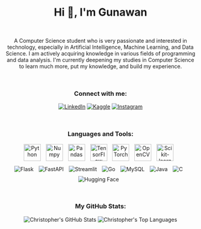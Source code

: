 <div align="center">

# Hi 👋, I'm Gunawan

<br>

A Computer Science student who is very passionate and interested in technology, especially in Artificial Intelligence, Machine Learning, and Data Science. I am actively acquiring knowledge in various fields of programming and data analysis. I'm currently deepening my studies in Computer Science to learn much more, put my knowledge, and build my experience.

<br>

### Connect with me:

<p align="center">
  <a href="https://linkedin.com/in/gunawanrizky" target="_blank"><img src="https://img.shields.io/badge/LinkedIn-0077B5?style=for-the-badge&logo=linkedin&logoColor=white" alt="LinkedIn"/></a>
  <a href="https://www.kaggle.com/christgerald" target="_blank"><img src="https://img.shields.io/badge/Kaggle-20BEFF?style=for-the-badge&logo=kaggle&logoColor=white" alt="Kaggle"/></a>
  <a href="https://www.instagram.com/christgerald._/" target="_blank"><img src="https://img.shields.io/badge/Instagram-E4405F?style=for-the-badge&logo=instagram&logoColor=white" alt="Instagram"/></a>
</p>

<br>

### Languages and Tools:

<p align="center">
  <img src="https://cdn.jsdelivr.net/gh/devicons/devicon/icons/python/python-original.svg" alt="Python" width="45" style="margin-right:10px;"/>
  <img src="https://cdn.jsdelivr.net/gh/devicons/devicon/icons/numpy/numpy-original.svg" alt="Numpy" width="45" style="margin-right:10px;"/>
  <img src="https://cdn.jsdelivr.net/gh/devicons/devicon/icons/pandas/pandas-original.svg" alt="Pandas" width="45" style="margin-right:10px;"/>
  <img src="https://cdn.jsdelivr.net/gh/devicons/devicon/icons/tensorflow/tensorflow-original.svg" alt="TensorFlow" width="45" style="margin-right:10px;"/>
  <img src="https://cdn.jsdelivr.net/gh/devicons/devicon/icons/pytorch/pytorch-original.svg" alt="PyTorch" width="45" style="margin-right:10px;"/>
  <img src="https://cdn.jsdelivr.net/gh/devicons/devicon/icons/opencv/opencv-original.svg" alt="OpenCV" width="45" style="margin-right:10px;"/>
  <img src="https://cdn.jsdelivr.net/gh/devicons/devicon/icons/scikitlearn/scikitlearn-original.svg" alt="Scikit-learn" width="45" style="margin-right:10px;"/>
  
  <br>
  
  <img src="https://img.shields.io/badge/Flask-000000?style=for-the-badge&logo=flask&logoColor=white" alt="Flask" style="margin-top:10px; margin-right:10px;"/>
  <img src="https://img.shields.io/badge/FastAPI-009688?style=for-the-badge&logo=fastapi&logoColor=white" alt="FastAPI" style="margin-top:10px; margin-right:10px;"/>
  <img src="https://img.shields.io/badge/Streamlit-FF4B4B?style=for-the-badge&logo=streamlit&logoColor=white" alt="Streamlit" style="margin-top:10px; margin-right:10px;"/>
  <img src="https://img.shields.io/badge/Go-00ADD8?style=for-the-badge&logo=go&logoColor=white" alt="Go" style="margin-top:10px; margin-right:10px;"/>
  <img src="https://img.shields.io/badge/MySQL-4479A1?style=for-the-badge&logo=mysql&logoColor=white" alt="MySQL" style="margin-top:10px; margin-right:10px;"/>
  <img src="https://img.shields.io/badge/Java-ED8B00?style=for-the-badge&logo=openjdk&logoColor=white" alt="Java" style="margin-top:10px; margin-right:10px;"/>
  <img src="https://img.shields.io/badge/C-A8B9CC?style=for-the-badge&logo=c&logoColor=white" alt="C" style="margin-top:10px; margin-right:10px;"/>
  <img src="https://img.shields.io/badge/Hugging%20Face-FFD21E?style=for-the-badge&logo=huggingface&logoColor=black" alt="Hugging Face" style="margin-top:10px; margin-right:10px;"/>
</p>

<br>

### My GitHub Stats:

<p align="center">
  <img src="https://github-readme-stats.vercel.app/api?username=christopher-rich&show_icons=true&theme=radical&count_private=true&include_all_commits=true" alt="Christopher's GitHub Stats"/>
  <img src="https://github-readme-stats.vercel.app/api/top-langs/?username=christopher-rich&layout=compact&theme=radical" alt="Christopher's Top Languages"/>
</p>

</div>
